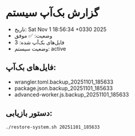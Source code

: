 # گزارش بک‌آپ سیستم
- تاریخ: Sat Nov  1 18:56:34 +0330 2025
- وضعیت: ✅ موفق
- فایل‌های بک‌آپ شده: 3
- وضعیت سیستم: active

## فایل‌های بک‌آپ:
- wrangler.toml.backup_20251101_185633
- package.json.backup_20251101_185633
- advanced-worker.js.backup_20251101_185633

## دستور بازیابی:
```bash
./restore-system.sh 20251101_185633
```
